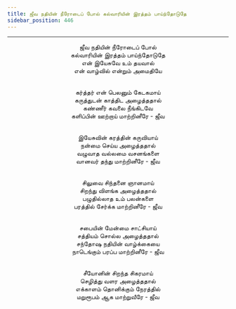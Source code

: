 ```yaml
---
title: ஜீவ நதியின் நீரோடைப் போல் கல்வாரியின் இரத்தம் பாய்ந்தோடுதே
sidebar_position: 446
---
```


---
<center>
ஜீவ நதியின் நீரோடைப் போல்<br/>
கல்வாரியின் இரத்தம் பாய்ந்தோடுதே<br/>
என் இயேசுவே உம் தயவால்<br/>
என் வாழ்வில் என்றும் அமைதியே<br/><br/>

கர்த்தர் என் பெலனும் கேடகமாய்<br/>
கருத்துடன் காத்திட அழைத்ததால்<br/>
கண்ணீர் கவலை நீங்கிடவே<br/>
களிப்பின் ஊற்றாய் மாற்றினீரே            - ஜீவ<br/><br/>

இயேசுவின் கரத்தின் கருவியாய்<br/>
நன்மை செய்ய அழைத்ததால்<br/>
வழுவாத வல்லமை வசனங்களை<br/>
வானவர் தந்து மாற்றினீரே                - ஜீவ<br/><br/>

சிலுவை சிந்தனை ஞானமாய்<br/>
சிறந்து விளங்க அழைத்ததால்<br/>
பழுதில்லாத உம் பலன்களை<br/>
பரத்தில் சேர்க்க மாற்றினீரே            - ஜீவ<br/><br/>

சபையின் மேன்மை சாட்சியாய்<br/>
சத்தியம் சொல்ல அழைத்ததால்<br/>
சந்தோஷ நதியின் வாழ்க்கையை<br/>
நாடெங்கும் பரப்ப மாற்றினீரே            - ஜீவ<br/><br/>

சீயோனின் சிறந்த சிகரமாய்<br/>
செழித்து வளர அழைத்ததால்<br/>
எக்காளம் தொனிக்கும் நேரத்தில்<br/>
மறுரூபம் ஆக மாற்றுவீரே                - ஜீவ
</center>